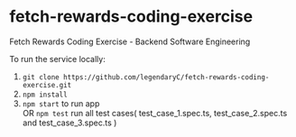 # fetch-rewards-coding-exercise
Fetch Rewards Coding Exercise - Backend Software Engineering

To run the service locally:
1.  ```git clone https://github.com/legendaryC/fetch-rewards-coding-exercise.git```
2. ```npm install ```
3. ```npm start``` to run app  
OR ```npm test``` run all test cases( test_case_1.spec.ts, test_case_2.spec.ts and test_case_3.spec.ts )
